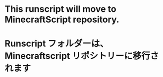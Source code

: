 # This runscript will move to MinecraftScript repository.

# Runscript フォルダーは、Minecraftscript リポシトリーに移行されます
